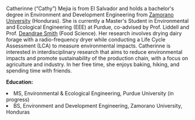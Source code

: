 Catherinne (“Cathy”) Mejia is from El Salvador and holds a bachelor's degree in Environment and Development Engineering from [Zamorano University]( https://zamorano.edu/en/) (Honduras). She is currently a Master's Student in Environmental and Ecological Engineering (EEE) at Purdue, co-advised by Prof. Liddell and Prof. [Deandrae Smith](https://ag.purdue.edu/directory/smit4870) (Food Science). Her research involves drying dairy forage with a radio-frequency dryer while conducting a Life Cycle Assessment (LCA) to measure environmental impacts. Catherinne is interested in interdisciplinary research that aims to reduce environmental impacts and promote sustainability of the production chain, with a focus on agriculture and industry. In her free time, she enjoys baking, hiking, and spending time with friends.

<strong>Education:</strong>
<li>MS, Environmental & Ecological Engineering, Purdue University (in progress)</li>
<li>BS, Environment and Development Engineering, Zamorano University, Honduras</li>


